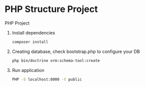 # PHP Structure Project
PHP Project 

1. Install dependencies
   ```sh
   composer install
   ```
2. Creating database, check bootstrap.php to configure your DB 
   ```sh
   php bin/doctrine orm:schema-tool:create
   ```

3. Run application
   ```sh
   PHP -S localhost:8000 -t public
   ```